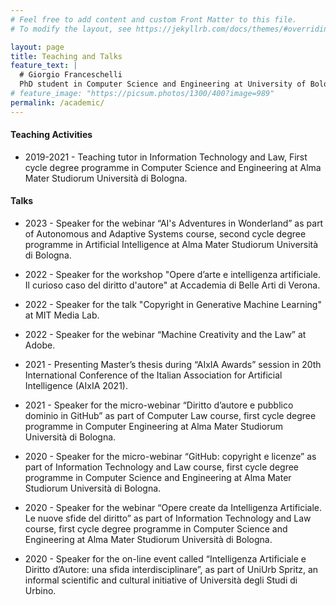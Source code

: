 ```yaml
---
# Feel free to add content and custom Front Matter to this file.
# To modify the layout, see https://jekyllrb.com/docs/themes/#overriding-theme-defaults

layout: page
title: Teaching and Talks
feature_text: |
  # Giorgio Franceschelli
  PhD student in Computer Science and Engineering at University of Bologna.
# feature_image: "https://picsum.photos/1300/400?image=989"
permalink: /academic/
---
```


#### Teaching Activities

* <p text-align: justify>2019-2021 - Teaching tutor in Information Technology and Law, First cycle degree programme in Computer Science and Engineering at Alma Mater Studiorum Università di Bologna.</p>

#### Talks

* <p text-align: justify>2023 - Speaker for the webinar “AI's Adventures in Wonderland” as part of Autonomous and Adaptive Systems course, second cycle degree programme in Artificial Intelligence at Alma Mater Studiorum Università di Bologna.</p>
* <p text-align: justify>2022 - Speaker for the workshop "Opere d’arte e intelligenza artificiale. Il curioso caso del diritto d'autore" at Accademia di Belle Arti di Verona.</p>
* <p text-align: justify>2022 - Speaker for the talk "Copyright in Generative Machine Learning" at MIT Media Lab.</p>
* <p text-align: justify>2022 - Speaker for the webinar “Machine Creativity and the Law” at Adobe.</p>
* <p text-align: justify>2021 - Presenting Master’s thesis during “AIxIA Awards” session in 20th International Conference of the Italian Association for Artificial Intelligence (AIxIA 2021).</p>
* <p text-align: justify>2021 - Speaker for the micro-webinar “Diritto d’autore e pubblico dominio in GitHub” as part of Computer Law course, first cycle degree programme in Computer Engineering at Alma Mater Studiorum Università di Bologna.</p>
* <p text-align: justify>2020 - Speaker for the micro-webinar “GitHub: copyright e licenze” as part of Information Technology and Law course, first cycle degree programme in Computer Science and Engineering at Alma Mater Studiorum Università di Bologna.</p>
* <p text-align: justify>2020 - Speaker for the webinar “Opere create da Intelligenza Artificiale. Le nuove sfide del diritto” as part of Information Technology and Law course, first cycle degree programme in Computer Science and Engineering at Alma Mater Studiorum Università di Bologna.</p>
* <p text-align: justify>2020 - Speaker for the on-line event called “Intelligenza Artificiale e Diritto d’Autore: una sfida interdisciplinare”, as part of UniUrb Spritz, an informal scientific and cultural initiative of Università degli Studi di Urbino.</p>
